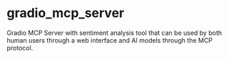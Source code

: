 # gradio_mcp_server
Gradio MCP Server with sentiment analysis tool that can be used by both human users through a web interface and AI models through the MCP protocol.
